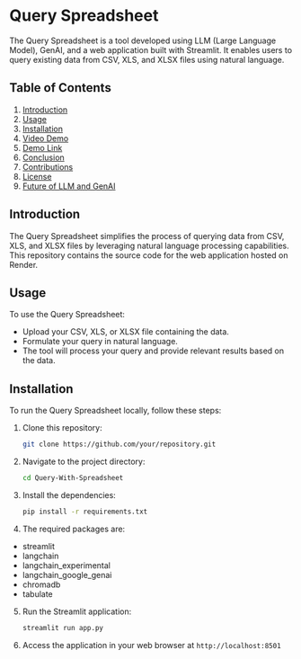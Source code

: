 # Query Spreadsheet

The Query Spreadsheet is a tool developed using LLM (Large Language Model), GenAI, and a web application built with Streamlit. It enables users to query existing data from CSV, XLS, and XLSX files using natural language.

## Table of Contents
1. [Introduction](#introduction)
2. [Usage](#usage)
3. [Installation](#installation)
4. [Video Demo](#video-demo)
5. [Demo Link](#demo-link)
6. [Conclusion](#conclusion)
7. [Contributions](#contributions)
8. [License](#license)
9. [Future of LLM and GenAI](#future-of-llm-and-genai)

## Introduction
The Query Spreadsheet simplifies the process of querying data from CSV, XLS, and XLSX files by leveraging natural language processing capabilities. This repository contains the source code for the web application hosted on Render.

## Usage
To use the Query Spreadsheet:

- Upload your CSV, XLS, or XLSX file containing the data.
- Formulate your query in natural language.
- The tool will process your query and provide relevant results based on the data.

## Installation
To run the Query Spreadsheet locally, follow these steps:

1. Clone this repository:

   ```bash
   git clone https://github.com/your/repository.git
   ```
2. Navigate to the project directory:

   ```bash
   cd Query-With-Spreadsheet
   ```
3. Install the dependencies:

   ```bash
   pip install -r requirements.txt
   ```
4. The required packages are:

- streamlit
- langchain
- langchain_experimental
- langchain_google_genai
- chromadb
- tabulate

5. Run the Streamlit application:

   ```bash
   streamlit run app.py
   ```

6. Access the application in your web browser at  `http://localhost:8501`
